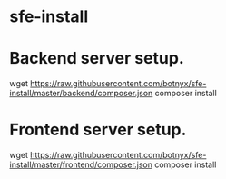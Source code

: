 # sfe-install


# Backend server setup.
wget https://raw.githubusercontent.com/botnyx/sfe-install/master/backend/composer.json
composer install

# Frontend server setup.
wget https://raw.githubusercontent.com/botnyx/sfe-install/master/frontend/composer.json
composer install


